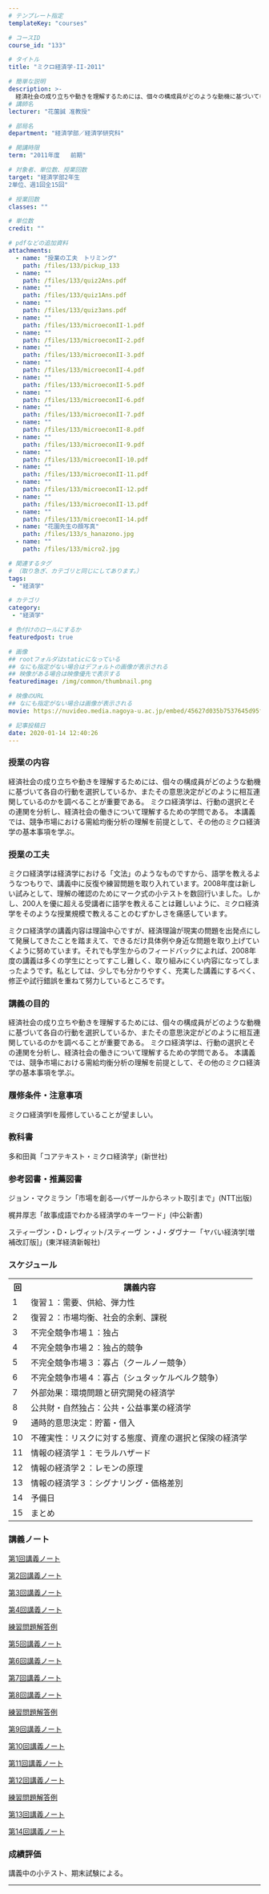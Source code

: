 ```yaml
---
# テンプレート指定
templateKey: "courses"

# コースID
course_id: "133"

# タイトル
title: "ミクロ経済学-II-2011"

# 簡単な説明
description: >-
  経済社会の成り立ちや動きを理解するためには、個々の構成員がどのような動機に基づいて各自の行動を選択しているか、またその意思決定がどのように相互連関しているのかを調べることが重要である。 ミクロ経済学は、行動の選択とその連関を分析し、経済社会の働きについて理解するための学問である。 本講義では、競争市場における需給均衡分析の理解を前提として、その他のミクロ経済学の基本事項を学ぶ。 ....
# 講師名
lecturer: "花薗誠 准教授"

# 部局名
department: "経済学部／経済学研究科"

# 開講時限
term: "2011年度	前期"

# 対象者、単位数、授業回数
target: "経済学部2年生
2単位、週1回全15回"

# 授業回数
classes: ""

# 単位数
credit: ""

# pdfなどの追加資料
attachments:
  - name: "授業の工夫　トリミング" 
    path: /files/133/pickup_133
  - name: "" 
    path: /files/133/quiz2Ans.pdf
  - name: "" 
    path: /files/133/quiz1Ans.pdf
  - name: "" 
    path: /files/133/quiz3ans.pdf
  - name: "" 
    path: /files/133/microeconII-1.pdf
  - name: "" 
    path: /files/133/microeconII-2.pdf
  - name: "" 
    path: /files/133/microeconII-3.pdf
  - name: "" 
    path: /files/133/microeconII-4.pdf
  - name: "" 
    path: /files/133/microeconII-5.pdf
  - name: "" 
    path: /files/133/microeconII-6.pdf
  - name: "" 
    path: /files/133/microeconII-7.pdf
  - name: "" 
    path: /files/133/microeconII-8.pdf
  - name: "" 
    path: /files/133/microeconII-9.pdf
  - name: "" 
    path: /files/133/microeconII-10.pdf
  - name: "" 
    path: /files/133/microeconII-11.pdf
  - name: "" 
    path: /files/133/microeconII-12.pdf
  - name: "" 
    path: /files/133/microeconII-13.pdf
  - name: "" 
    path: /files/133/microeconII-14.pdf
  - name: "花園先生の顔写真" 
    path: /files/133/s_hanazono.jpg
  - name: "" 
    path: /files/133/micro2.jpg

# 関連するタグ
# （取り急ぎ、カテゴリと同じにしてあります。）
tags:
 - "経済学"

# カテゴリ
category:
 - "経済学"

# 色付けのロールにするか
featuredpost: true

# 画像
## rootフォルダはstaticになっている
## なにも指定がない場合はデフォルトの画像が表示される
## 映像がある場合は映像優先で表示する
featuredimage: /img/common/thumbnail.png

# 映像のURL
## なにも指定がない場合は画像が表示される
movie: https://nuvideo.media.nagoya-u.ac.jp/embed/45627d035b7537645d95fd0ad2eaa115aac415bd

# 記事投稿日
date: 2020-01-14 12:40:26
---
```


### 授業の内容

経済社会の成り立ちや動きを理解するためには、個々の構成員がどのような動機に基づいて各自の行動を選択しているか、またその意思決定がどのように相互連関しているのかを調べることが重要である。 ミクロ経済学は、行動の選択とその連関を分析し、経済社会の働きについて理解するための学問である。 本講義では、競争市場における需給均衡分析の理解を前提として、その他のミクロ経済学の基本事項を学ぶ。


### 授業の工夫

ミクロ経済学は経済学における「文法」のようなものですから、語学を教えるようなつもりで、講義中に反復や練習問題を取り入れています。2008年度は新しい試みとして、理解の確認のためにマーク式の小テストを数回行いました。しかし、200人を優に超える受講者に語学を教えることは難しいように、ミクロ経済学をそのような授業規模で教えることのむずかしさを痛感しています。

ミクロ経済学の講義内容は理論中心ですが、経済理論が現実の問題を出発点にして発展してきたことを踏まえて、できるだけ具体例や身近な問題を取り上げていくように努めています。それでも学生からのフィードバックによれば、2008年度の講義は多くの学生にとってすこし難しく、取り組みにくい内容になってしまったようです。私としては、少しでも分かりやすく、充実した講義にするべく、修正や試行錯誤を重ねて努力しているところです。





### 講義の目的

経済社会の成り立ちや動きを理解するためには、個々の構成員がどのような動機に基づいて各自の行動を選択しているか、またその意思決定がどのように相互連関しているのかを調べることが重要である。 ミクロ経済学は、行動の選択とその連関を分析し、経済社会の働きについて理解するための学問である。 本講義では、競争市場における需給均衡分析の理解を前提として、その他のミクロ経済学の基本事項を学ぶ。

### 履修条件・注意事項

ミクロ経済学Iを履修していることが望ましい。

### 教科書

多和田眞「コアテキスト・ミクロ経済学」(新世社)

### 参考図書・推薦図書

ジョン・マクミラン「市場を創る—バザールからネット取引まで」(NTT出版)

梶井厚志「故事成語でわかる経済学のキーワード」(中公新書)

スティーヴン・D・レヴィット/スティーヴ ン・J・ダヴナー「ヤバい経済学[増補改訂版]」(東洋経済新報社)


<h3>スケジュール</h3>

<table class="basic" width="455">

<tr>

<th width="20" class="center">回</th>

<th width="435" class="center">講義内容</th>

</tr>

<tr>

<td width="20" class="center">1</td>

<td width="435">復習１：需要、供給、弾力性</td>

</tr>

<tr>

<td width="20" class="center">2</td>

<td width="435">復習２：市場均衡、社会的余剰、課税</td>

</tr>

<tr>

<td width="20" class="center">3</td>

<td width="435">不完全競争市場１：独占</td>

</tr>
<tr>

<td width="20" class="center">4</td>

<td width="435">不完全競争市場２：独占的競争</td>

</tr>
<tr>

<td width="20" class="center">5</td>

<td width="435">不完全競争市場３：寡占（クールノー競争）</td>

</tr>
<tr>

<td width="20" class="center">6</td>

<td width="435">不完全競争市場４：寡占（シュタッケルベルク競争）</td>

</tr>
<tr>

<td width="20" class="center">7</td>

<td width="435">外部効果：環境問題と研究開発の経済学</td>

</tr>
<tr>

<td width="20" class="center">8</td>

<td width="435">公共財・自然独占：公共・公益事業の経済学</td>

</tr>
<tr>

<td width="20" class="center">9</td>

<td width="435">通時的意思決定：貯蓄・借入</td>

</tr>
<tr>

<td width="20" class="center">10</td>

<td width="435">不確実性：リスクに対する態度、資産の選択と保険の経済学</td>

</tr>
<tr>

<td width="20" class="center">11</td>

<td width="435">情報の経済学１：モラルハザード</td>

</tr>
<tr>

<td width="20" class="center">12</td>

<td width="435">情報の経済学２：レモンの原理</td>

</tr>
<tr>

<td width="20" class="center">13</td>

<td width="435">情報の経済学３：シグナリング・価格差別</td>

</tr>
<tr>

<td width="20" class="center">14</td>

<td width="435">予備日</td>

</tr>
<tr>

<td width="20" class="center">15</td>

<td width="435">まとめ</td>

</tr>

</table>


### 講義ノート

[第1回講義ノート](https://ocw.nagoya-u.jp/files/133/microeconII-1.pdf) 

[第2回講義ノート](https://ocw.nagoya-u.jp/files/133/microeconII-2.pdf) 

[第3回講義ノート](https://ocw.nagoya-u.jp/files/133/microeconII-3.pdf) 

[第4回講義ノート](https://ocw.nagoya-u.jp/files/133/microeconII-4.pdf) 

[練習問題解答例](https://ocw.nagoya-u.jp/files/133/quiz1Ans.pdf) 

[第5回講義ノート](https://ocw.nagoya-u.jp/files/133/microeconII-5.pdf) 

[第6回講義ノート](https://ocw.nagoya-u.jp/files/133/microeconII-6.pdf) 

[第7回講義ノート](https://ocw.nagoya-u.jp/files/133/microeconII-7.pdf) 

[第8回講義ノート](https://ocw.nagoya-u.jp/files/133/microeconII-8.pdf) 

[練習問題解答例](https://ocw.nagoya-u.jp/files/133/quiz2Ans.pdf) 

[第9回講義ノート](https://ocw.nagoya-u.jp/files/133/microeconII-9.pdf) 

[第10回講義ノート](https://ocw.nagoya-u.jp/files/133/microeconII-10.pdf) 

[第11回講義ノート](https://ocw.nagoya-u.jp/files/133/microeconII-11.pdf) 

[第12回講義ノート](https://ocw.nagoya-u.jp/files/133/microeconII-12.pdf) 

[練習問題解答例](https://ocw.nagoya-u.jp/files/133/quiz3ans.pdf) 

[第13回講義ノート](https://ocw.nagoya-u.jp/files/133/microeconII-13.pdf) 

[第14回講義ノート](https://ocw.nagoya-u.jp/files/133/microeconII-14.pdf) 






### 成績評価

講義中の小テスト、期末試験による。



-----